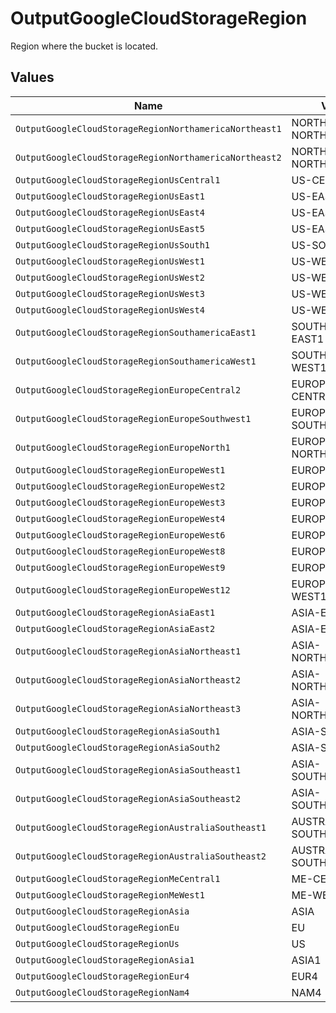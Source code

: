 # OutputGoogleCloudStorageRegion

Region where the bucket is located.


## Values

| Name                                                   | Value                                                  |
| ------------------------------------------------------ | ------------------------------------------------------ |
| `OutputGoogleCloudStorageRegionNorthamericaNortheast1` | NORTHAMERICA-NORTHEAST1                                |
| `OutputGoogleCloudStorageRegionNorthamericaNortheast2` | NORTHAMERICA-NORTHEAST2                                |
| `OutputGoogleCloudStorageRegionUsCentral1`             | US-CENTRAL1                                            |
| `OutputGoogleCloudStorageRegionUsEast1`                | US-EAST1                                               |
| `OutputGoogleCloudStorageRegionUsEast4`                | US-EAST4                                               |
| `OutputGoogleCloudStorageRegionUsEast5`                | US-EAST5                                               |
| `OutputGoogleCloudStorageRegionUsSouth1`               | US-SOUTH1                                              |
| `OutputGoogleCloudStorageRegionUsWest1`                | US-WEST1                                               |
| `OutputGoogleCloudStorageRegionUsWest2`                | US-WEST2                                               |
| `OutputGoogleCloudStorageRegionUsWest3`                | US-WEST3                                               |
| `OutputGoogleCloudStorageRegionUsWest4`                | US-WEST4                                               |
| `OutputGoogleCloudStorageRegionSouthamericaEast1`      | SOUTHAMERICA-EAST1                                     |
| `OutputGoogleCloudStorageRegionSouthamericaWest1`      | SOUTHAMERICA-WEST1                                     |
| `OutputGoogleCloudStorageRegionEuropeCentral2`         | EUROPE-CENTRAL2                                        |
| `OutputGoogleCloudStorageRegionEuropeSouthwest1`       | EUROPE-SOUTHWEST1                                      |
| `OutputGoogleCloudStorageRegionEuropeNorth1`           | EUROPE-NORTH1                                          |
| `OutputGoogleCloudStorageRegionEuropeWest1`            | EUROPE-WEST1                                           |
| `OutputGoogleCloudStorageRegionEuropeWest2`            | EUROPE-WEST2                                           |
| `OutputGoogleCloudStorageRegionEuropeWest3`            | EUROPE-WEST3                                           |
| `OutputGoogleCloudStorageRegionEuropeWest4`            | EUROPE-WEST4                                           |
| `OutputGoogleCloudStorageRegionEuropeWest6`            | EUROPE-WEST6                                           |
| `OutputGoogleCloudStorageRegionEuropeWest8`            | EUROPE-WEST8                                           |
| `OutputGoogleCloudStorageRegionEuropeWest9`            | EUROPE-WEST9                                           |
| `OutputGoogleCloudStorageRegionEuropeWest12`           | EUROPE-WEST12                                          |
| `OutputGoogleCloudStorageRegionAsiaEast1`              | ASIA-EAST1                                             |
| `OutputGoogleCloudStorageRegionAsiaEast2`              | ASIA-EAST2                                             |
| `OutputGoogleCloudStorageRegionAsiaNortheast1`         | ASIA-NORTHEAST1                                        |
| `OutputGoogleCloudStorageRegionAsiaNortheast2`         | ASIA-NORTHEAST2                                        |
| `OutputGoogleCloudStorageRegionAsiaNortheast3`         | ASIA-NORTHEAST3                                        |
| `OutputGoogleCloudStorageRegionAsiaSouth1`             | ASIA-SOUTH1                                            |
| `OutputGoogleCloudStorageRegionAsiaSouth2`             | ASIA-SOUTH2                                            |
| `OutputGoogleCloudStorageRegionAsiaSoutheast1`         | ASIA-SOUTHEAST1                                        |
| `OutputGoogleCloudStorageRegionAsiaSoutheast2`         | ASIA-SOUTHEAST2                                        |
| `OutputGoogleCloudStorageRegionAustraliaSoutheast1`    | AUSTRALIA-SOUTHEAST1                                   |
| `OutputGoogleCloudStorageRegionAustraliaSoutheast2`    | AUSTRALIA-SOUTHEAST2                                   |
| `OutputGoogleCloudStorageRegionMeCentral1`             | ME-CENTRAL1                                            |
| `OutputGoogleCloudStorageRegionMeWest1`                | ME-WEST1                                               |
| `OutputGoogleCloudStorageRegionAsia`                   | ASIA                                                   |
| `OutputGoogleCloudStorageRegionEu`                     | EU                                                     |
| `OutputGoogleCloudStorageRegionUs`                     | US                                                     |
| `OutputGoogleCloudStorageRegionAsia1`                  | ASIA1                                                  |
| `OutputGoogleCloudStorageRegionEur4`                   | EUR4                                                   |
| `OutputGoogleCloudStorageRegionNam4`                   | NAM4                                                   |
